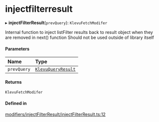 # injectfilterresult
    

▸ **injectFilterResult**(`prevQuery`): `KlevuFetchModifer`

Internal function to inject listFilter results back to result object when they are removed in next() function
Should not be used outside of library itself

#### Parameters

| Name | Type |
| :------ | :------ |
| `prevQuery` | [`KlevuQueryResult`](modules.md#klevuqueryresult) |

#### Returns

`KlevuFetchModifer`

#### Defined in

[modifiers/injectFilterResult/injectFilterResult.ts:12](https://github.com/klevultd/frontend-sdk/blob/f14d7e9/packages/klevu-core/src/modifiers/injectFilterResult/injectFilterResult.ts#L12)

